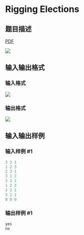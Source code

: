# Rigging Elections

## 题目描述

[problemUrl]: https://uva.onlinejudge.org/index.php?option=com_onlinejudge&Itemid=8&category=117&page=show_problem&problem=2848

[PDF](https://uva.onlinejudge.org/external/117/p11748.pdf)

![](https://cdn.luogu.com.cn/upload/vjudge_pic/UVA11748/4c439c54cf8016ef75104bc997a9e74914d8e472.png)

## 输入输出格式

### 输入格式

![](https://cdn.luogu.com.cn/upload/vjudge_pic/UVA11748/aa07ecb5f2278fe9d75928b9a528a6970d849522.png)

### 输出格式

![](https://cdn.luogu.com.cn/upload/vjudge_pic/UVA11748/aa6c887514565930e8a42214d26d7cc9938b3e6e.png)

## 输入输出样例

### 输入样例 #1

```cpp
3 3 1
1 2 3
2 3 1
3 1 2
3 3 1
1 2 3
2 3 1
3 2 1
0 0 0
```


### 输出样例 #1

```cpp
yes
no
```


